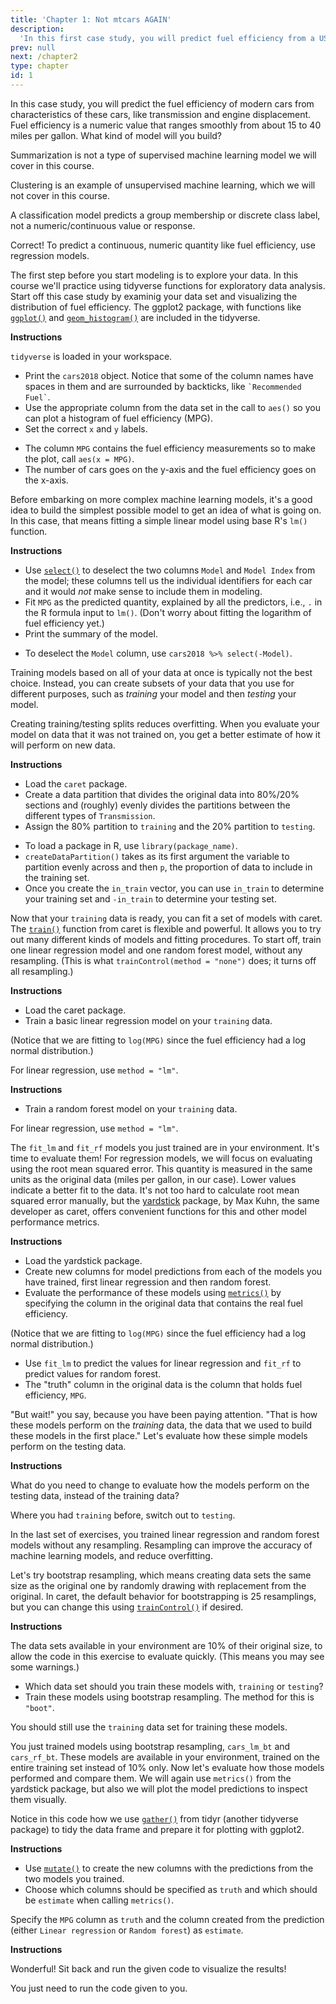 ```yaml
---
title: 'Chapter 1: Not mtcars AGAIN'
description:
  'In this first case study, you will predict fuel efficiency from a US Department of Energy data set for real cars of today.'
prev: null
next: /chapter2
type: chapter
id: 1
---
```


<exercise id="1" title="Making predictions using machine learning" type="slides">

<slides source="chapter1_01">
</slides>

</exercise>

<exercise id="2" title="Choosing an appropriate model">

In this case study, you will predict the fuel efficiency of modern cars from characteristics of these cars, like transmission and engine displacement. Fuel efficiency is a numeric value that ranges smoothly from about 15 to 40 miles per gallon. What kind of model will you build?

<choice>
<opt text="Summarization">

Summarization is not a type of supervised machine learning model we will cover in this course.

</opt>

<opt text="Clustering">

Clustering is an example of unsupervised machine learning, which we will not cover in this course.

</opt>

<opt text="Classification">

A classification model predicts a group membership or discrete class label, not a numeric/continuous value or response.

</opt>

<opt text="Regression" correct="true">

Correct! To predict a continuous, numeric quantity like fuel efficiency, use regression models.

</opt>
</choice>

</exercise>

<exercise id="3" title="Visualizing the fuel efficiency distribution">

The first step before you start modeling is to explore your data. In this course we'll practice using tidyverse functions for exploratory data analysis. Start off this case study by examinig your data set and visualizing the distribution of fuel efficiency. The ggplot2 package, with functions like [`ggplot()`](https://www.rdocumentation.org/packages/ggplot2/topics/ggplot) and [`geom_histogram()`](https://www.rdocumentation.org/packages/ggplot2/topics/geom_freqpoly) are included in the tidyverse.

**Instructions**

`tidyverse` is loaded in your workspace. 

- Print the `cars2018` object. Notice that some of the column names have spaces in them and are surrounded by backticks, like `` `Recommended Fuel` ``.
- Use the appropriate column from the data set in the call to `aes()` so you can plot a histogram of fuel efficiency (MPG).
- Set the correct `x` and `y` labels.

<codeblock id="01_03">

- The column `MPG` contains the fuel efficiency measurements so to make the plot, call `aes(x = MPG)`.
- The number of cars goes on the y-axis and the fuel efficiency goes on the x-axis.

</codeblock>

</exercise>

<exercise id="4" title="Building a simple linear model">

Before embarking on more complex machine learning models, it's a good idea to build the simplest possible model to get an idea of what is going on. In this case, that means fitting a simple linear model using base R's `lm()` function.

**Instructions**

- Use [`select()`](https://www.rdocumentation.org/packages/dplyr/topics/select) to deselect the two columns `Model` and `Model Index` from the model; these columns tell us the individual identifiers for each car and it would *not* make sense to include them in modeling. 
- Fit `MPG` as the predicted quantity, explained by all the predictors, i.e., `.` in the R formula input to `lm()`. (Don't worry about fitting the logarithm of fuel efficiency yet.) 
- Print the summary of the model.

<codeblock id="01_03">

- To deselect the `Model` column, use `cars2018 %>% select(-Model)`.

</codeblock>

</exercise>

<exercise id="5" title="Getting started with caret" type="slides">

<slides source="chapter1_05">
</slides>

</exercise>

<exercise id="6" title="Training and testing data">

Training models based on all of your data at once is typically not the best choice. Instead, you can create subsets of your data that you use for different purposes, such as *training* your model and then *testing* your model. 

Creating training/testing splits reduces overfitting. When you evaluate your model on data that it was not trained on, you get a better estimate of how it will perform on new data.

**Instructions**

- Load the `caret` package. 
- Create a data partition that divides the original data into 80%/20% sections and (roughly) evenly divides the partitions between the different types of `Transmission`.
- Assign the 80% partition to `training` and the 20% partition to `testing`.

<codeblock id="01_03">

- To load a package in R, use `library(package_name)`.
- `createDataPartition()` takes as its first argument the variable to partition evenly across and then `p`, the proportion of data to include in the training set.
- Once you create the `in_train` vector, you can use `in_train` to determine your training set and `-in_train` to determine your testing set.

</codeblock>

</exercise>

<exercise id="7" title="Training models with caret">

Now that your `training` data is ready, you can fit a set of models with caret. The [`train()`](https://www.rdocumentation.org/packages/caret/topics/train) function from caret is flexible and powerful. It allows you to try out many different kinds of models and fitting procedures. To start off, train one linear regression model and one random forest model, without any resampling. (This is what `trainControl(method = "none")` does; it turns off all resampling.)

**Instructions**

- Load the caret package. 
- Train a basic linear regression model on your `training` data. 

(Notice that we are fitting to `log(MPG)` since the fuel efficiency had a log normal distribution.)

<codeblock id="01_03">

For linear regression, use `method = "lm"`.

</codeblock>

**Instructions**

- Train a random forest model on your `training` data.

<codeblock id="01_03">

For linear regression, use `method = "lm"`.

</codeblock>

</exercise>

<exercise id="8" title="Evaluating your models">

The `fit_lm` and `fit_rf` models you just trained are in your environment. It's time to evaluate them! For regression models, we will focus on evaluating using the root mean squared error. This quantity is measured in the same units as the original data (miles per gallon, in our case). Lower values indicate a better fit to the data. It's not too hard to calculate root mean squared error manually, but the [yardstick](https://www.rdocumentation.org/packages/yardstick) package, by Max Kuhn, the same developer as caret, offers convenient functions for this and other model performance metrics.

**Instructions**

- Load the yardstick package. 
- Create new columns for model predictions from each of the models you have trained, first linear regression and then random forest.
- Evaluate the performance of these models using [`metrics()`](https://www.rdocumentation.org/packages/yardstick/topics/metrics) by specifying the column in the original data that contains the real fuel efficiency.

(Notice that we are fitting to `log(MPG)` since the fuel efficiency had a log normal distribution.)

<codeblock id="01_03">

- Use `fit_lm` to predict the values for linear regression and `fit_rf` to predict values for random forest.
- The "truth" column in the original data is the column that holds fuel efficiency, `MPG`.

</codeblock>

</exercise>

<exercise id="9" title="Using the testing data">

"But wait!" you say, because you have been paying attention. "That is how these models perform on the *training* data, the data that we used to build these models in the first place." Let's evaluate how these simple models perform on the testing data.

**Instructions**

What do you need to change to evaluate how the models perform on the testing data, instead of the training data?

<codeblock id="01_03">

Where you had `training` before, switch out to `testing`.

</codeblock>

</exercise>

<exercise id="10" title="Let's sample our data" type="slides">

<slides source="chapter1_10">
</slides>

</exercise>

<exercise id="11" title="Bootstrap resampling">

In the last set of exercises, you trained linear regression and random forest models without any resampling. Resampling can improve the accuracy of machine learning models, and reduce overfitting.

Let's try bootstrap resampling, which means creating data sets the same size as the original one by randomly drawing with replacement from the original. In caret, the default behavior for bootstrapping is 25 resamplings, but you can change this using [`trainControl()`](https://www.rdocumentation.org/packages/caret/topics/trainControl) if desired.

**Instructions**

The data sets available in your environment are 10% of their original size, to allow the code in this exercise to evaluate quickly. (This means you may see some warnings.)

- Which data set should you train these models with, `training` or `testing`?
- Train these models using bootstrap resampling. The method for this is `"boot"`.

<codeblock id="01_03">

You should still use the `training` data set for training these models.

</codeblock>

</exercise>

<exercise id="12" title="Plotting modeling results">

You just trained models using bootstrap resampling, `cars_lm_bt` and `cars_rf_bt`. These models are available in your environment, trained on the entire training set instead of 10% only. Now let's evaluate how those models performed and compare them. We will again use `metrics()` from the yardstick package, but also we will plot the model predictions to inspect them visually.

Notice in this code how we use [`gather()`](https://www.rdocumentation.org/packages/tidyr/topics/gather) from tidyr (another tidyverse package) to tidy the data frame and prepare it for plotting with ggplot2.

**Instructions**

- Use [`mutate()`](https://www.rdocumentation.org/packages/dplyr/topics/mutate) to create the new columns with the predictions from the two models you trained.
- Choose which columns should be specified as `truth` and which should be `estimate` when calling `metrics()`.

<codeblock id="01_03">

Specify the `MPG` column as `truth` and the column created from the prediction (either `Linear regression` or `Random forest`) as `estimate`.

</codeblock>

**Instructions**

Wonderful! Sit back and run the given code to visualize the results!

<codeblock id="01_03">

You just need to run the code given to you.

</codeblock>

</exercise>














